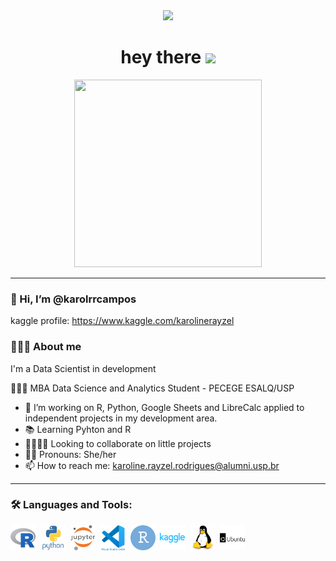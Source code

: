 <div id="header" align="center">
  <img src="https://media.giphy.com/media/paTz7UZbPfTZFRYnnB/giphy.gif" width="300"/>
  <h1>
    hey there
    <img src="https://media.giphy.com/media/xLT2SkK598fndwwyvn/giphy.gif" width="30px"/>
  </h1>
</div>

<div align="center">
  <img src="https://media.giphy.com/media/fGmmfwQtCyHvwzhlyj/giphy.gif" width="300" height="300"/>
</div>

---

### 👋 Hi, I’m @karolrrcampos
kaggle profile: https://www.kaggle.com/karolinerayzel

### 👩🏻‍💻 About me
I'm a Data Scientist in development

👩🏻‍💻 MBA Data Science and Analytics Student - PECEGE ESALQ/USP

- 🔭 I’m working on R, Python, Google Sheets and LibreCalc applied to independent projects in my development area.
- 📚 Learning Pyhton and R
- 🤜🏻🤛🏻 Looking to collaborate on little projects
- 👩🏻 Pronouns: She/her
- 📫 How to reach me: karoline.rayzel.rodrigues@alumni.usp.br

---

### :hammer_and_wrench: Languages and Tools:
<div>
  <img src="https://github.com/devicons/devicon/blob/master/icons/r/r-original.svg" title="R" alt="R" width="40" height="40"/>&nbsp;
  <img src="https://github.com/devicons/devicon/blob/master/icons/python/python-original-wordmark.svg" title="Python" alt="Python" width="40" height="40"/>&nbsp;
  <img src="https://github.com/devicons/devicon/blob/master/icons/jupyter/jupyter-original-wordmark.svg" title="Jupyter" alt="Jupyter" width="40" height="40"/>&nbsp;
  <img src="https://github.com/devicons/devicon/blob/master/icons/vscode/vscode-original-wordmark.svg" title="VSCode" alt="VSCode" width="40" height="40"/>&nbsp;
  <img src="https://github.com/devicons/devicon/blob/master/icons/rstudio/rstudio-original.svg" title="RStudio" alt="RStudio" width="40" height="40"/>&nbsp;
  <img src="https://github.com/devicons/devicon/blob/master/icons/kaggle/kaggle-original-wordmark.svg" title="Kaggle" alt="Kaggle" width="40" height="40"/>&nbsp;
  <img src="https://github.com/devicons/devicon/blob/master/icons/linux/linux-original.svg" title="Linux" alt="Linux" width="40" height="40"/>&nbsp;
  <img src="https://github.com/devicons/devicon/blob/master/icons/ubuntu/ubuntu-plain-wordmark.svg" title="Ubuntu" alt="Ubuntu" width="40" height="40"/>&nbsp;
</div>


<!---
karolrrcampos/karolrrcampos is a ✨ special ✨ repository because its `README.md` (this file) appears on your GitHub profile.
You can click the Preview link to take a look at your changes.
--->
